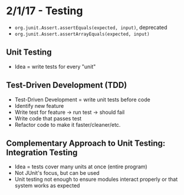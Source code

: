 # 2/1/17 - Testing
* `org.junit.Assert.assertEquals(expected, input)`, deprecated
* `org.junit.Assert.assertArrayEquals(expected, input)`

## Unit Testing
* Idea = write tests for every "unit"

## Test-Driven Development (TDD)
* Test-Driven Development = write unit tests before code
* Identify new feature
* Write test for feature → run test → should fail
* Write code that passes test
* Refactor code to make it faster/cleaner/etc.

## Complementary Approach to Unit Testing: Integration Testing
* Idea = tests cover many units at once (entire program)
* Not JUnit's focus, but can be used
* Unit testing not enough to ensure modules interact properly or that system works as expected
